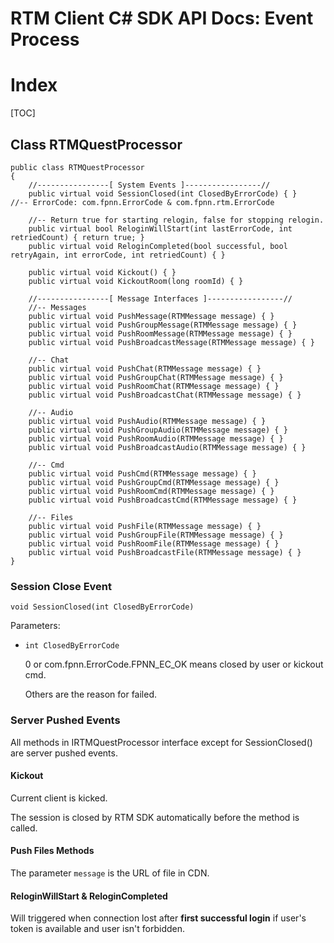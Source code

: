 # RTM Client C# SDK API Docs: Event Process

# Index

[TOC]

## Class RTMQuestProcessor

    public class RTMQuestProcessor
    {
        //----------------[ System Events ]-----------------//
        public virtual void SessionClosed(int ClosedByErrorCode) { }    //-- ErrorCode: com.fpnn.ErrorCode & com.fpnn.rtm.ErrorCode

        //-- Return true for starting relogin, false for stopping relogin.
        public virtual bool ReloginWillStart(int lastErrorCode, int retriedCount) { return true; }
        public virtual void ReloginCompleted(bool successful, bool retryAgain, int errorCode, int retriedCount) { }

        public virtual void Kickout() { }
        public virtual void KickoutRoom(long roomId) { }

        //----------------[ Message Interfaces ]-----------------//
        //-- Messages
        public virtual void PushMessage(RTMMessage message) { }
        public virtual void PushGroupMessage(RTMMessage message) { }
        public virtual void PushRoomMessage(RTMMessage message) { }
        public virtual void PushBroadcastMessage(RTMMessage message) { }

        //-- Chat
        public virtual void PushChat(RTMMessage message) { }
        public virtual void PushGroupChat(RTMMessage message) { }
        public virtual void PushRoomChat(RTMMessage message) { }
        public virtual void PushBroadcastChat(RTMMessage message) { }

        //-- Audio
        public virtual void PushAudio(RTMMessage message) { }
        public virtual void PushGroupAudio(RTMMessage message) { }
        public virtual void PushRoomAudio(RTMMessage message) { }
        public virtual void PushBroadcastAudio(RTMMessage message) { }

        //-- Cmd
        public virtual void PushCmd(RTMMessage message) { }
        public virtual void PushGroupCmd(RTMMessage message) { }
        public virtual void PushRoomCmd(RTMMessage message) { }
        public virtual void PushBroadcastCmd(RTMMessage message) { }

        //-- Files
        public virtual void PushFile(RTMMessage message) { }
        public virtual void PushGroupFile(RTMMessage message) { }
        public virtual void PushRoomFile(RTMMessage message) { }
        public virtual void PushBroadcastFile(RTMMessage message) { }
    }

### Session Close Event

	void SessionClosed(int ClosedByErrorCode)

Parameters:

+ `int ClosedByErrorCode`

	0 or com.fpnn.ErrorCode.FPNN_EC_OK means closed by user or kickout cmd.

	Others are the reason for failed.

### Server Pushed Events

All methods in IRTMQuestProcessor interface except for SessionClosed() are server pushed events.

#### Kickout

Current client is kicked.

The session is closed by RTM SDK automatically before the method is called.

#### Push Files Methods

The parameter `message` is the URL of file in CDN.

#### ReloginWillStart & ReloginCompleted

Will triggered when connection lost after **first successful login** if user's token is available and user isn't forbidden.